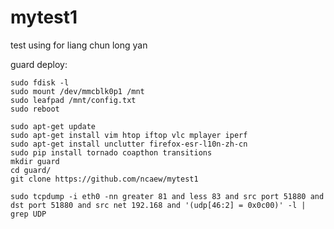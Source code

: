# mytest1
test using for liang chun long yan

guard deploy:<br/>

    sudo fdisk -l
    sudo mount /dev/mmcblk0p1 /mnt
    sudo leafpad /mnt/config.txt 
    sudo reboot 
    
    sudo apt-get update 
    sudo apt-get install vim htop iftop vlc mplayer iperf 
    sudo apt-get install unclutter firefox-esr-l10n-zh-cn
    sudo pip install tornado coapthon transitions 
    mkdir guard
    cd guard/
    git clone https://github.com/ncaew/mytest1 

    sudo tcpdump -i eth0 -nn greater 81 and less 83 and src port 51880 and dst port 51880 and src net 192.168 and '(udp[46:2] = 0x0c00)' -l | grep UDP
    

